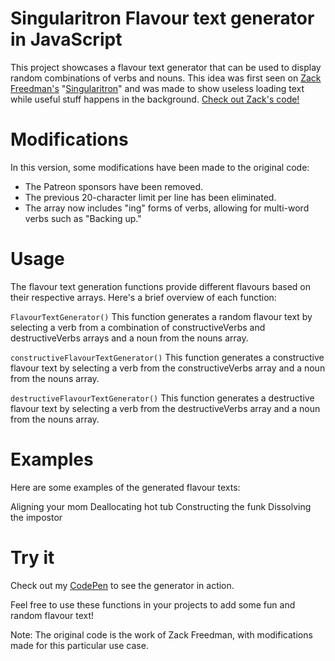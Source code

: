 # Singularitron Flavour text generator in JavaScript

This project showcases a flavour text generator that can be used to display random combinations of verbs and nouns. This idea was first seen on <a href="https://www.youtube.com/ZackFreedman">Zack Freedman's</a> "<a href="https://www.youtube.com/watch?v=sxfJOMjZeIs&t=3s">Singularitron</a>" and was made to show useless loading text while useful stuff happens in the background. <a href="https://github.com/ZackFreedman/Singularitron/blob/master/SingularitronFirmware/flavortext.h">Check out Zack's code!</a>

# Modifications
In this version, some modifications have been made to the original code:

- The Patreon sponsors have been removed.
- The previous 20-character limit per line has been eliminated.
- The array now includes "ing" forms of verbs, allowing for multi-word verbs such as "Backing up."

# Usage
The flavour text generation functions provide different flavours based on their respective arrays. Here's a brief overview of each function:

```FlavourTextGenerator()```
This function generates a random flavour text by selecting a verb from a combination of constructiveVerbs and destructiveVerbs arrays and a noun from the nouns array.

```constructiveFlavourTextGenerator()```
This function generates a constructive flavour text by selecting a verb from the constructiveVerbs array and a noun from the nouns array.

```destructiveFlavourTextGenerator()```
This function generates a destructive flavour text by selecting a verb from the destructiveVerbs array and a noun from the nouns array.

# Examples
Here are some examples of the generated flavour texts:

Aligning your mom
Deallocating hot tub
Constructing the funk
Dissolving the impostor

# Try it
Check out my <a href="https://codepen.io/Staples1010/pen/MWEMpGK">CodePen</a> to see the generator in action.

Feel free to use these functions in your projects to add some fun and random flavour text!

Note: The original code is the work of Zack Freedman, with modifications made for this particular use case.
